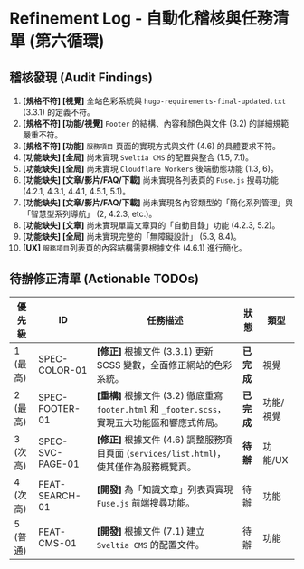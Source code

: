 # Refinement Log - 自動化稽核與任務清單 (第六循環)

## 稽核發現 (Audit Findings)

1.  **[規格不符] [視覺]** 全站色彩系統與 `hugo-requirements-final-updated.txt` (3.3.1) 的定義不符。
2.  **[規格不符] [功能/視覺]** `Footer` 的結構、內容和顏色與文件 (3.2) 的詳細規範嚴重不符。
3.  **[規格不符] [功能]** `服務項目` 頁面的實現方式與文件 (4.6) 的具體要求不符。
4.  **[功能缺失] [全局]** 尚未實現 `Sveltia CMS` 的配置與整合 (1.5, 7.1)。
5.  **[功能缺失] [全局]** 尚未實現 `Cloudflare Workers` 後端動態功能 (1.3, 6)。
6.  **[功能缺失] [文章/影片/FAQ/下載]** 尚未實現各列表頁的 `Fuse.js` 搜尋功能 (4.2.1, 4.3.1, 4.4.1, 4.5.1, 5.1)。
7.  **[功能缺失] [文章/影片/FAQ/下載]** 尚未實現各內容類型的「簡化系列管理」與「智慧型系列導航」 (2, 4.2.3, etc.)。
8.  **[功能缺失] [文章]** 尚未實現單篇文章頁的「自動目錄」功能 (4.2.3, 5.2)。
9.  **[功能缺失] [全局]** 尚未實現完整的「無障礙設計」 (5.3, 8.4)。
10. **[UX]** `服務項目`列表頁的內容結構需要根據文件 (4.6.1) 進行簡化。

## 待辦修正清單 (Actionable TODOs)

| 優先級 | ID | 任務描述 | 狀態 | 類型 |
|---|---|---|---|---|
| 1 (最高) | SPEC-COLOR-01 | **[修正]** 根據文件 (3.3.1) 更新 SCSS 變數，全面修正網站的色彩系統。 | **已完成** | 視覺 |
| 2 (最高) | SPEC-FOOTER-01 | **[重構]** 根據文件 (3.2) 徹底重寫 `footer.html` 和 `_footer.scss`，實現五大功能區和響應式佈局。 | **已完成** | 功能/視覺 |
| 3 (次高) | SPEC-SVC-PAGE-01 | **[修正]** 根據文件 (4.6) 調整服務項目頁面 (`services/list.html`)，使其僅作為服務概覽頁。 | **待辦** | 功能/UX |
| 4 (次高) | FEAT-SEARCH-01 | **[開發]** 為「知識文章」列表頁實現 `Fuse.js` 前端搜尋功能。 | 待辦 | 功能 |
| 5 (普通) | FEAT-CMS-01 | **[開發]** 根據文件 (7.1) 建立 `Sveltia CMS` 的配置文件。 | 待辦 | 功能 |
